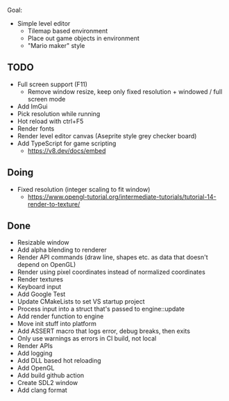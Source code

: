 Goal:
- Simple level editor
  - Tilemap based environment
  - Place out game objects in environment
  - "Mario maker" style

## TODO
- Full screen support (F11)
  - Remove window resize, keep only fixed resolution + windowed / full screen mode
- Add ImGui
- Pick resolution while running
- Hot reload with ctrl+F5
- Render fonts
- Render level editor canvas (Aseprite style grey checker board)
- Add TypeScript for game scripting
  - https://v8.dev/docs/embed

## Doing
- Fixed resolution (integer scaling to fit window)
  - https://www.opengl-tutorial.org/intermediate-tutorials/tutorial-14-render-to-texture/

## Done
- Resizable window
- Add alpha blending to renderer
- Render API commands (draw line, shapes etc. as data that doesn't depend on OpenGL)
- Render using pixel coordinates instead of normalized coordinates
- Render textures
- Keyboard input
- Add Google Test
- Update CMakeLists to set VS startup project
- Process input into a struct that's passed to engine::update
- Add render function to engine
- Move init stuff into platform
- Add ASSERT macro that logs error, debug breaks, then exits
- Only use warnings as errors in CI build, not local
- Render APIs
- Add logging
- Add DLL based hot reloading
- Add OpenGL
- Add build github action
- Create SDL2 window
- Add clang format
